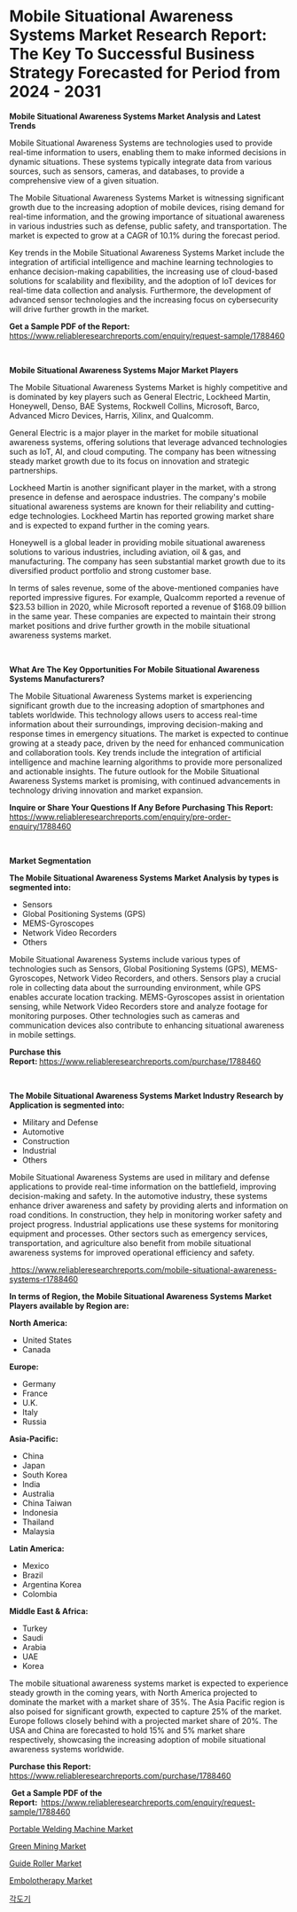 <p><h1>Mobile Situational Awareness Systems Market Research Report: The Key To Successful Business Strategy Forecasted for Period from 2024 - 2031</h1></p><p><strong>Mobile Situational Awareness Systems Market Analysis and Latest Trends</strong></p>
<p><p>Mobile Situational Awareness Systems are technologies used to provide real-time information to users, enabling them to make informed decisions in dynamic situations. These systems typically integrate data from various sources, such as sensors, cameras, and databases, to provide a comprehensive view of a given situation.</p><p>The Mobile Situational Awareness Systems Market is witnessing significant growth due to the increasing adoption of mobile devices, rising demand for real-time information, and the growing importance of situational awareness in various industries such as defense, public safety, and transportation. The market is expected to grow at a CAGR of 10.1% during the forecast period.</p><p>Key trends in the Mobile Situational Awareness Systems Market include the integration of artificial intelligence and machine learning technologies to enhance decision-making capabilities, the increasing use of cloud-based solutions for scalability and flexibility, and the adoption of IoT devices for real-time data collection and analysis. Furthermore, the development of advanced sensor technologies and the increasing focus on cybersecurity will drive further growth in the market.</p></p>
<p><strong>Get a Sample PDF of the Report:&nbsp;</strong> <a href="https://www.reliableresearchreports.com/enquiry/request-sample/1788460">https://www.reliableresearchreports.com/enquiry/request-sample/1788460</a></p>
<p>&nbsp;</p>
<p><strong>Mobile Situational Awareness Systems Major Market Players</strong></p>
<p><p>The Mobile Situational Awareness Systems Market is highly competitive and is dominated by key players such as General Electric, Lockheed Martin, Honeywell, Denso, BAE Systems, Rockwell Collins, Microsoft, Barco, Advanced Micro Devices, Harris, Xilinx, and Qualcomm.</p><p>General Electric is a major player in the market for mobile situational awareness systems, offering solutions that leverage advanced technologies such as IoT, AI, and cloud computing. The company has been witnessing steady market growth due to its focus on innovation and strategic partnerships.</p><p>Lockheed Martin is another significant player in the market, with a strong presence in defense and aerospace industries. The company's mobile situational awareness systems are known for their reliability and cutting-edge technologies. Lockheed Martin has reported growing market share and is expected to expand further in the coming years.</p><p>Honeywell is a global leader in providing mobile situational awareness solutions to various industries, including aviation, oil & gas, and manufacturing. The company has seen substantial market growth due to its diversified product portfolio and strong customer base.</p><p>In terms of sales revenue, some of the above-mentioned companies have reported impressive figures. For example, Qualcomm reported a revenue of $23.53 billion in 2020, while Microsoft reported a revenue of $168.09 billion in the same year. These companies are expected to maintain their strong market positions and drive further growth in the mobile situational awareness systems market.</p></p>
<p>&nbsp;</p>
<p><strong>What Are The Key Opportunities For Mobile Situational Awareness Systems Manufacturers?</strong></p>
<p><p>The Mobile Situational Awareness Systems market is experiencing significant growth due to the increasing adoption of smartphones and tablets worldwide. This technology allows users to access real-time information about their surroundings, improving decision-making and response times in emergency situations. The market is expected to continue growing at a steady pace, driven by the need for enhanced communication and collaboration tools. Key trends include the integration of artificial intelligence and machine learning algorithms to provide more personalized and actionable insights. The future outlook for the Mobile Situational Awareness Systems market is promising, with continued advancements in technology driving innovation and market expansion.</p></p>
<p><strong>Inquire or Share Your Questions If Any Before Purchasing This Report:</strong> <a href="https://www.reliableresearchreports.com/enquiry/pre-order-enquiry/1788460">https://www.reliableresearchreports.com/enquiry/pre-order-enquiry/1788460</a></p>
<p>&nbsp;</p>
<p><strong>Market Segmentation</strong></p>
<p><strong>The Mobile Situational Awareness Systems Market Analysis by types is segmented into:</strong></p>
<p><ul><li>Sensors</li><li>Global Positioning Systems (GPS)</li><li>MEMS-Gyroscopes</li><li>Network Video Recorders</li><li>Others</li></ul></p>
<p><p>Mobile Situational Awareness Systems include various types of technologies such as Sensors, Global Positioning Systems (GPS), MEMS-Gyroscopes, Network Video Recorders, and others. Sensors play a crucial role in collecting data about the surrounding environment, while GPS enables accurate location tracking. MEMS-Gyroscopes assist in orientation sensing, while Network Video Recorders store and analyze footage for monitoring purposes. Other technologies such as cameras and communication devices also contribute to enhancing situational awareness in mobile settings.</p></p>
<p><strong>Purchase this Report:&nbsp;</strong><a href="https://www.reliableresearchreports.com/purchase/1788460">https://www.reliableresearchreports.com/purchase/1788460</a></p>
<p>&nbsp;</p>
<p><strong>The Mobile Situational Awareness Systems Market Industry Research by Application is segmented into:</strong></p>
<p><ul><li>Military and Defense</li><li>Automotive</li><li>Construction</li><li>Industrial</li><li>Others</li></ul></p>
<p><p>Mobile Situational Awareness Systems are used in military and defense applications to provide real-time information on the battlefield, improving decision-making and safety. In the automotive industry, these systems enhance driver awareness and safety by providing alerts and information on road conditions. In construction, they help in monitoring worker safety and project progress. Industrial applications use these systems for monitoring equipment and processes. Other sectors such as emergency services, transportation, and agriculture also benefit from mobile situational awareness systems for improved operational efficiency and safety.</p></p>
<p><a href="https://www.reliableresearchreports.com/mobile-situational-awareness-systems-r1788460">&nbsp;https://www.reliableresearchreports.com/mobile-situational-awareness-systems-r1788460</a></p>
<p><strong>In terms of Region, the Mobile Situational Awareness Systems Market Players available by Region are:</strong></p>
<p>
    <p> <strong> North America: </strong>
        <ul>
            <li>United States</li>
            <li>Canada</li>
        </ul>
        </p> 
    <p> <strong> Europe: </strong>
        <ul>
            <li>Germany</li>
            <li>France</li>
            <li>U.K.</li>
            <li>Italy</li>
            <li>Russia</li>
        </ul>
        </p> 
    <p> <strong> Asia-Pacific: </strong>
        <ul>
            <li>China</li>
            <li>Japan</li>
            <li>South Korea</li>
            <li>India</li>
            <li>Australia</li>
            <li>China Taiwan</li>
            <li>Indonesia</li>
            <li>Thailand</li>
            <li>Malaysia</li>
        </ul>
        </p> 
    <p> <strong> Latin America: </strong>
        <ul>
            <li>Mexico</li>
            <li>Brazil</li>
            <li>Argentina Korea</li>
            <li>Colombia</li>
        </ul>
        </p> 
    <p> <strong> Middle East & Africa: </strong>
        <ul>
            <li>Turkey</li>
            <li>Saudi</li>
            <li>Arabia</li>
            <li>UAE</li>
            <li>Korea</li>
        </ul>
    </p>
    </p>
<p><p>The mobile situational awareness systems market is expected to experience steady growth in the coming years, with North America projected to dominate the market with a market share of 35%. The Asia Pacific region is also poised for significant growth, expected to capture 25% of the market. Europe follows closely behind with a projected market share of 20%. The USA and China are forecasted to hold 15% and 5% market share respectively, showcasing the increasing adoption of mobile situational awareness systems worldwide.</p></p>
<p><strong>Purchase this Report: </strong><a href="https://www.reliableresearchreports.com/purchase/1788460">https://www.reliableresearchreports.com/purchase/1788460</a></p>
<p>&nbsp;<strong>Get a Sample PDF of the Report:&nbsp;&nbsp;</strong><a href="https://www.reliableresearchreports.com/enquiry/request-sample/1788460">https://www.reliableresearchreports.com/enquiry/request-sample/1788460</a></p>
<p><strong></strong></p>
<p><p><a href="https://github.com/Sherrillcrooksxa8i18ucf2m/Market-Research-Report-List-2/blob/main/portable-welding-machine-market.md">Portable Welding Machine Market</a></p><p><a href="https://confirmed-shield-e13.notion.site/Green-Mining-Market-Exploring-Market-Share-Market-Trends-and-Future-Growth-a05dd1524e5b40e58ded62e0a32bc970">Green Mining Market</a></p><p><a href="https://view.publitas.com/reportprime-1/guide-roller-market-focuses-on-market-share-size-and-projected-forecast-till-2031/">Guide Roller Market</a></p><p><a href="https://sore-arch-6db.notion.site/Embolotherapy-Market-Report-Reveals-the-Latest-Trends-And-Growth-Opportunities-of-this-Market-ac7915fa05d64a29af4377a667d2941a">Embolotherapy Market</a></p><p><a href="https://github.com/bunxhcci35271755/Market-Research-Report-List-1/blob/main/553575133094.md">각도기</a></p></p>